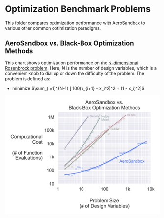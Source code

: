 # Optimization Benchmark Problems

This folder compares optimization performance with AeroSandbox to various other common optimization paradigms.

## AeroSandbox vs. Black-Box Optimization Methods

This chart shows optimization performance on the [N-dimensional Rosenbrock problem](https://en.wikipedia.org/wiki/Rosenbrock_function#Multidimensional_generalizations). Here, $N$ is the number of design variables, which is a convenient knob to dial up or down the difficulty of the problem. The problem is defined as:

* minimize $\sum_{i=1}^{N-1} [ 100(x_{i+1} - x_i^2)^2 + (1 - x_i)^2]$


![benchmark_nd_rosenbrock](./nd_rosenbrock/benchmark_nd_rosenbrock.png)


